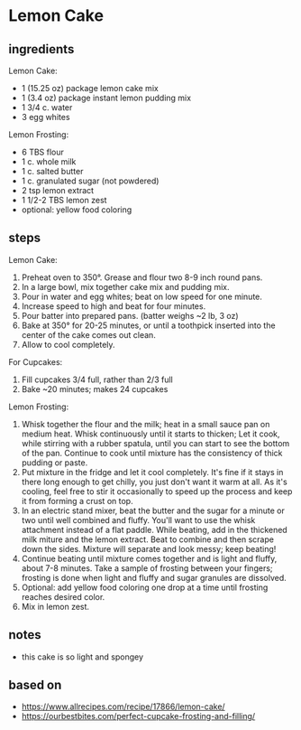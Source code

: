 # Lemon Cake
  
## ingredients
Lemon Cake:
* 1 (15.25 oz) package lemon cake mix
* 1 (3.4 oz) package instant lemon pudding mix
* 1 3/4 c. water
* 3 egg whites

Lemon Frosting:  
* 6 TBS flour
* 1 c. whole milk
* 1 c. salted butter
* 1 c. granulated sugar (not powdered)
* 2 tsp lemon extract
* 1 1/2-2 TBS lemon zest
* optional: yellow food coloring

## steps
Lemon Cake:
1. Preheat oven to 350°. Grease and flour two 8-9 inch round pans.
2. In a large bowl, mix together cake mix and pudding mix.
3. Pour in water and egg whites; beat on low speed for one minute.
4. Increase speed to high and beat for four minutes.
5. Pour batter into prepared pans. (batter weighs ~2 lb, 3 oz)
6. Bake at 350° for 20-25 minutes, or until a toothpick inserted into the center of the cake comes out clean.
7. Allow to cool completely.

For Cupcakes:
1. Fill cupcakes 3/4 full, rather than 2/3 full
2. Bake ~20 minutes; makes 24 cupcakes

Lemon Frosting:
1. Whisk together the flour and the milk; heat in a small sauce pan on medium heat. Whisk continuously until it starts to thicken; Let it cook, while stirring with a rubber spatula, until you can start to see the bottom of the pan. Continue to cook until mixture has the consistency of thick pudding or paste.
2. Put mixture in the fridge and let it cool completely. It's fine if it stays in there long enough to get chilly, you just don't want it warm at all. As it's cooling, feel free to stir it occasionally to speed up the process and keep it from forming a crust on top.
3. In an electric stand mixer, beat the butter and the sugar for a minute or two until well combined and fluffy. You'll want to use the whisk attachment instead of a flat paddle. While beating, add in the thickened milk miture and the lemon extract. Beat to combine and then scrape down the sides. Mixture will separate and look messy; keep beating!
4. Continue beating until mixture comes together and is light and fluffy, about 7-8 minutes. Take a sample of frosting between your fingers; frosting is done when light and fluffy and sugar granules are dissolved.
5. Optional: add yellow food coloring one drop at a time until frosting reaches desired color.
6. Mix in lemon zest.

## notes  
* this cake is so light and spongey

## based on
* https://www.allrecipes.com/recipe/17866/lemon-cake/
* https://ourbestbites.com/perfect-cupcake-frosting-and-filling/
